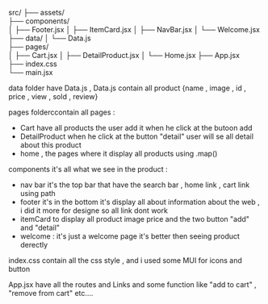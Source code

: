src/
├── assets/    
├── components/    
│   ├── Footer.jsx
│   ├── ItemCard.jsx
│   ├── NavBar.jsx
│   └── Welcome.jsx
├── data/
│   └── Data.js       
├── pages/              
│   ├── Cart.jsx
│   ├── DetailProduct.jsx
│   └── Home.jsx
├── App.jsx            
├── index.css        
└── main.jsx           

data folder have Data.js , Data.js contain all product {name , image , id , price , view , sold , review}

pages folderccontain all pages : 
 - Cart have all products the user add it when he click at the butoon add
 - DetailProduct when he click at the button "detail" user will se all detail about this product
 - home , the pages where it display all products using .map()

components it's all what we see in the product :
 - nav bar it's the top bar that have the search bar , home link , cart link using path
 - footer it's in the bottom it's display all about information about the web , i did it more for designe so all link dont work
 - itemCard to display all product image price and the two button "add" and "detail"
 - welcome : it's just a welcome page it's better then seeing product derectly

index.css contain all the css style , and i used some MUI for icons and button

App.jsx have all the routes and Links and some function like "add to cart" , "remove from cart" etc....


             